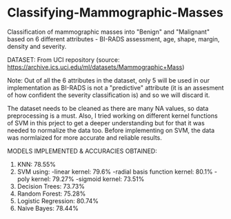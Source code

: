 # Classifying-Mammographic-Masses
Classification of mammographic masses into "Benign" and "Malignant" based on 6 different attributes - BI-RADS assessment, age, shape, margin, density and severity.

DATASET:
From UCI repository (source: https://archive.ics.uci.edu/ml/datasets/Mammographic+Mass)

Note: Out of all the 6 attributes in the dataset, only 5 will be used in our implementation as BI-RADS is not a "predictive" attribute (it is an assesment of how confident the severity classification is) and so we will discard it.

The dataset needs to be cleaned as there are many NA values, so data preprocessing is a must.
Also, I tried working on different kernel functions of SVM in this prject to get a deeper understanding but for that it was needed to normalize the data too. 
Before implementing on SVM, the data was normlaized for more accurate and reliable results.

MODELS IMPLEMENTED & ACCURACIES OBTAINED:
1. KNN: 78.55%
2. SVM using:
   -linear kernel: 79.6%
   -radial basis function kernel: 80.1%
   -poly kernel: 79.27%
   -sigmoid kernel: 73.51%
4. Decision Trees: 73.73%
5. Random Forest: 75.28%
6. Logistic Regression: 80.74%
7. Naive Bayes: 78.44%
